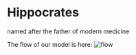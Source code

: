 # Hippocrates
named after the father of modern medicine

The flow of our model is here:
![flow](https://user-images.githubusercontent.com/80756651/226464525-f8de9dda-0d65-41ec-9a69-f4f567cf60e0.jpeg)
